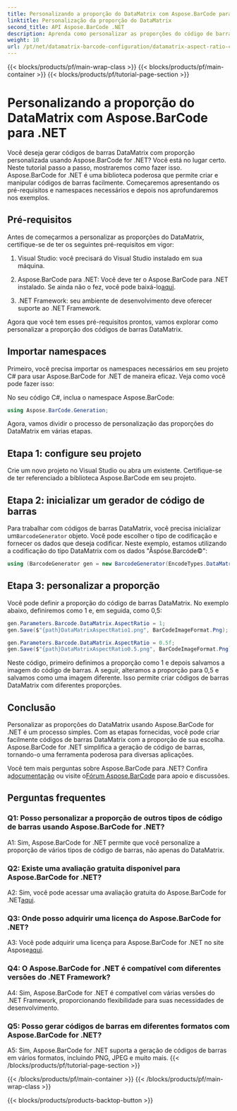 ```yaml
---
title: Personalizando a proporção do DataMatrix com Aspose.BarCode para .NET
linktitle: Personalização da proporção do DataMatrix
second_title: API Aspose.BarCode .NET
description: Aprenda como personalizar as proporções do código de barras DataMatrix usando Aspose.BarCode for .NET. Guia passo a passo para geração de código de barras.
weight: 10
url: /pt/net/datamatrix-barcode-configuration/datamatrix-aspect-ratio-customization/
---
```


{{< blocks/products/pf/main-wrap-class >}}
{{< blocks/products/pf/main-container >}}
{{< blocks/products/pf/tutorial-page-section >}}

# Personalizando a proporção do DataMatrix com Aspose.BarCode para .NET

Você deseja gerar códigos de barras DataMatrix com proporção personalizada usando Aspose.BarCode for .NET? Você está no lugar certo. Neste tutorial passo a passo, mostraremos como fazer isso. Aspose.BarCode for .NET é uma biblioteca poderosa que permite criar e manipular códigos de barras facilmente. Começaremos apresentando os pré-requisitos e namespaces necessários e depois nos aprofundaremos nos exemplos.

## Pré-requisitos

Antes de começarmos a personalizar as proporções do DataMatrix, certifique-se de ter os seguintes pré-requisitos em vigor:

1. Visual Studio: você precisará do Visual Studio instalado em sua máquina.

2.  Aspose.BarCode para .NET: Você deve ter o Aspose.BarCode para .NET instalado. Se ainda não o fez, você pode baixá-lo[aqui](https://releases.aspose.com/barcode/net/).

3. .NET Framework: seu ambiente de desenvolvimento deve oferecer suporte ao .NET Framework.

Agora que você tem esses pré-requisitos prontos, vamos explorar como personalizar a proporção dos códigos de barras DataMatrix.

## Importar namespaces

Primeiro, você precisa importar os namespaces necessários em seu projeto C# para usar Aspose.BarCode for .NET de maneira eficaz. Veja como você pode fazer isso:

No seu código C#, inclua o namespace Aspose.BarCode:

```csharp
using Aspose.BarCode.Generation;
```

Agora, vamos dividir o processo de personalização das proporções do DataMatrix em várias etapas.

## Etapa 1: configure seu projeto

Crie um novo projeto no Visual Studio ou abra um existente. Certifique-se de ter referenciado a biblioteca Aspose.BarCode em seu projeto.

## Etapa 2: inicializar um gerador de código de barras

 Para trabalhar com códigos de barras DataMatrix, você precisa inicializar um`BarcodeGenerator` objeto. Você pode escolher o tipo de codificação e fornecer os dados que deseja codificar. Neste exemplo, estamos utilizando a codificação do tipo DataMatrix com os dados "Åspóse.Barcóde©":

```csharp
using (BarcodeGenerator gen = new BarcodeGenerator(EncodeTypes.DataMatrix, "Åspóse.Barcóde©"))
```

## Etapa 3: personalizar a proporção

Você pode definir a proporção do código de barras DataMatrix. No exemplo abaixo, definiremos como 1 e, em seguida, como 0,5:

```csharp
gen.Parameters.Barcode.DataMatrix.AspectRatio = 1;
gen.Save($"{path}DataMatrixAspectRatio1.png", BarCodeImageFormat.Png);

gen.Parameters.Barcode.DataMatrix.AspectRatio = 0.5f;
gen.Save($"{path}DataMatrixAspectRatio0.5.png", BarCodeImageFormat.Png);
```

Neste código, primeiro definimos a proporção como 1 e depois salvamos a imagem do código de barras. A seguir, alteramos a proporção para 0,5 e salvamos como uma imagem diferente. Isso permite criar códigos de barras DataMatrix com diferentes proporções.

## Conclusão

Personalizar as proporções do DataMatrix usando Aspose.BarCode for .NET é um processo simples. Com as etapas fornecidas, você pode criar facilmente códigos de barras DataMatrix com a proporção de sua escolha. Aspose.BarCode for .NET simplifica a geração de código de barras, tornando-o uma ferramenta poderosa para diversas aplicações.

 Você tem mais perguntas sobre Aspose.BarCode para .NET? Confira a[documentação](https://reference.aspose.com/barcode/net/) ou visite o[Fórum Aspose.BarCode](https://forum.aspose.com/c/barcode/13) para apoio e discussões.

## Perguntas frequentes

### Q1: Posso personalizar a proporção de outros tipos de código de barras usando Aspose.BarCode for .NET?

A1: Sim, Aspose.BarCode for .NET permite que você personalize a proporção de vários tipos de código de barras, não apenas do DataMatrix.

### Q2: Existe uma avaliação gratuita disponível para Aspose.BarCode for .NET?

 A2: Sim, você pode acessar uma avaliação gratuita do Aspose.BarCode for .NET[aqui](https://releases.aspose.com/).

### Q3: Onde posso adquirir uma licença do Aspose.BarCode for .NET?

 A3: Você pode adquirir uma licença para Aspose.BarCode for .NET no site Aspose[aqui](https://purchase.aspose.com/buy).

### Q4: O Aspose.BarCode for .NET é compatível com diferentes versões do .NET Framework?

A4: Sim, Aspose.BarCode for .NET é compatível com várias versões do .NET Framework, proporcionando flexibilidade para suas necessidades de desenvolvimento.

### Q5: Posso gerar códigos de barras em diferentes formatos com Aspose.BarCode for .NET?

A5: Sim, Aspose.BarCode for .NET suporta a geração de códigos de barras em vários formatos, incluindo PNG, JPEG e muito mais.
{{< /blocks/products/pf/tutorial-page-section >}}

{{< /blocks/products/pf/main-container >}}
{{< /blocks/products/pf/main-wrap-class >}}

{{< blocks/products/products-backtop-button >}}
